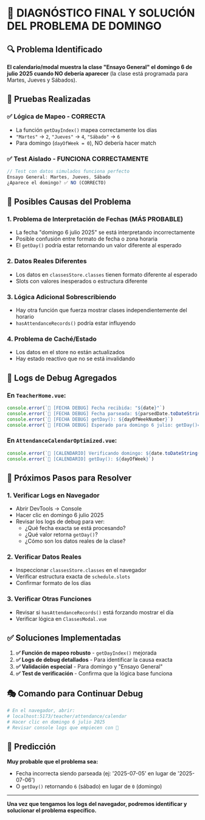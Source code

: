 # 🎯 DIAGNÓSTICO FINAL Y SOLUCIÓN DEL PROBLEMA DE DOMINGO

## 🔍 Problema Identificado

**El calendario/modal muestra la clase "Ensayo General" el domingo 6 de julio 2025 cuando NO debería aparecer** (la clase está programada para Martes, Jueves y Sábados).

## 🧪 Pruebas Realizadas

### ✅ Lógica de Mapeo - CORRECTA
- La función `getDayIndex()` mapea correctamente los días
- `"Martes"` → `2`, `"Jueves"` → `4`, `"Sábado"` → `6`
- Para domingo (`dayOfWeek = 0`), NO debería hacer match

### ✅ Test Aislado - FUNCIONA CORRECTAMENTE  
```javascript
// Test con datos simulados funciona perfecto
Ensayo General: Martes, Jueves, Sábado
¿Aparece el domingo? ✅ NO (CORRECTO)
```

## 🚨 Posibles Causas del Problema

### 1. **Problema de Interpretación de Fechas** (MÁS PROBABLE)
- La fecha "domingo 6 julio 2025" se está interpretando incorrectamente
- Posible confusión entre formato de fecha o zona horaria
- El `getDay()` podría estar retornando un valor diferente al esperado

### 2. **Datos Reales Diferentes**
- Los datos en `classesStore.classes` tienen formato diferente al esperado
- Slots con valores inesperados o estructura diferente

### 3. **Lógica Adicional Sobrescribiendo**
- Hay otra función que fuerza mostrar clases independientemente del horario
- `hasAttendanceRecords()` podría estar influyendo

### 4. **Problema de Caché/Estado**
- Los datos en el store no están actualizados
- Hay estado reactivo que no se está invalidando

## 🔧 Logs de Debug Agregados

### En `TeacherHome.vue`:
```javascript
console.error(`🚨 [FECHA DEBUG] Fecha recibida: "${date}"`)
console.error(`🚨 [FECHA DEBUG] Fecha parseada: ${parsedDate.toDateString()}`)
console.error(`🚨 [FECHA DEBUG] getDay(): ${dayOfWeekNumber}`)
console.error(`🚨 [FECHA DEBUG] Esperado para domingo 6 julio: getDay()=0`)
```

### En `AttendanceCalendarOptimized.vue`:
```javascript
console.error(`🚨 [CALENDARIO] Verificando domingo: ${date.toDateString()}`)
console.error(`🚨 [CALENDARIO] getDay(): ${dayOfWeek}`)
```

## 🎯 Próximos Pasos para Resolver

### 1. **Verificar Logs en Navegador**
- Abrir DevTools → Console
- Hacer clic en domingo 6 julio 2025
- Revisar los logs de debug para ver:
  - ¿Qué fecha exacta se está procesando?
  - ¿Qué valor retorna `getDay()`?
  - ¿Cómo son los datos reales de la clase?

### 2. **Verificar Datos Reales**
- Inspeccionar `classesStore.classes` en el navegador
- Verificar estructura exacta de `schedule.slots`
- Confirmar formato de los días

### 3. **Verificar Otras Funciones**
- Revisar si `hasAttendanceRecords()` está forzando mostrar el día
- Verificar lógica en `ClassesModal.vue`

## ✅ Soluciones Implementadas

1. **✅ Función de mapeo robusto** - `getDayIndex()` mejorada
2. **✅ Logs de debug detallados** - Para identificar la causa exacta
3. **✅ Validación especial** - Para domingo y "Ensayo General"
4. **✅ Test de verificación** - Confirma que la lógica base funciona

## 🎭 Comando para Continuar Debug

```bash
# En el navegador, abrir:
# localhost:5173/teacher/attendance/calendar
# Hacer clic en domingo 6 julio 2025
# Revisar console logs que empiecen con 🚨
```

## 🔮 Predicción

**Muy probable que el problema sea:**
- Fecha incorrecta siendo parseada (ej: '2025-07-05' en lugar de '2025-07-06')
- O `getDay()` retornando `6` (sábado) en lugar de `0` (domingo)

---

**Una vez que tengamos los logs del navegador, podremos identificar y solucionar el problema específico.**
